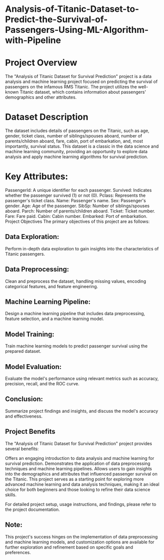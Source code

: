# Analysis-of-Titanic-Dataset-to-Predict-the-Survival-of-Passengers-Using-ML-Algorithm-with-Pipeline

# Project Overview
The "Analysis of Titanic Dataset for Survival Prediction" project is a data analysis and machine learning project focused on predicting the survival of passengers on the infamous RMS Titanic. The project utilizes the well-known Titanic dataset, which contains information about passengers' demographics and other attributes.

# Dataset Description
The dataset includes details of passengers on the Titanic, such as age, gender, ticket class, number of siblings/spouses aboard, number of parents/children aboard, fare, cabin, port of embarkation, and, most importantly, survival status. This dataset is a classic in the data science and machine learning community, providing an opportunity to explore data analysis and apply machine learning algorithms for survival prediction.

# Key Attributes:
PassengerId: A unique identifier for each passenger.
Survived: Indicates whether the passenger survived (1) or not (0).
Pclass: Represents the passenger's ticket class.
Name: Passenger's name.
Sex: Passenger's gender.
Age: Age of the passenger.
SibSp: Number of siblings/spouses aboard.
Parch: Number of parents/children aboard.
Ticket: Ticket number.
Fare: Fare paid.
Cabin: Cabin number.
Embarked: Port of embarkation.
Project Objectives
The primary objectives of this project are as follows:

## Data Exploration: 
Perform in-depth data exploration to gain insights into the characteristics of Titanic passengers.

## Data Preprocessing: 
Clean and preprocess the dataset, handling missing values, encoding categorical features, and feature engineering.

## Machine Learning Pipeline: 
Design a machine learning pipeline that includes data preprocessing, feature selection, and a machine learning model.

## Model Training: 
Train machine learning models to predict passenger survival using the prepared dataset.

## Model Evaluation: 
Evaluate the model's performance using relevant metrics such as accuracy, precision, recall, and the ROC curve.

## Conclusion: 
Summarize project findings and insights, and discuss the model's accuracy and effectiveness.

## Project Benefits
The "Analysis of Titanic Dataset for Survival Prediction" project provides several benefits:

Offers an engaging introduction to data analysis and machine learning for survival prediction.
Demonstrates the application of data preprocessing techniques and machine learning pipelines.
Allows users to gain insights into the demographics and attributes that influenced passenger survival on the Titanic.
This project serves as a starting point for exploring more advanced machine learning and data analysis techniques, making it an ideal choice for both beginners and those looking to refine their data science skills.

For detailed project setup, usage instructions, and findings, please refer to the project documentation.

## Note: 
This project's success hinges on the implementation of data preprocessing and machine learning models, and customization options are available for further exploration and refinement based on specific goals and preferences.
